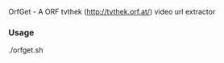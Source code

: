 OrfGet - A ORF tvthek (http://tvthek.orf.at/) video url extractor

### Usage ###

./orfget.sh <tvthekurl>
